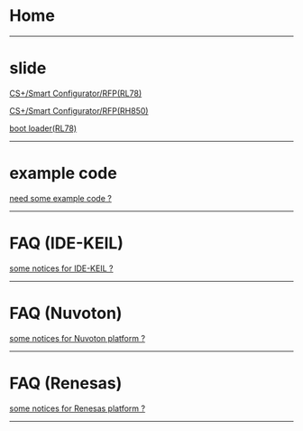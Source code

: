 
Home
===

---
# slide


[CS+/Smart Configurator/RFP(RL78)](https://released.github.io/slide_RL78/ "slide_RL78")      

[CS+/Smart Configurator/RFP(RH850)](https://released.github.io/slide_RH850/ "slide_R850")  

[boot loader(RL78)](https://released.github.io/slide_boot_loader_for_RL78/ "boot_loader_for_RL78") 


---
# example code

[need some example code ?](https://released.github.io/example_code/ "need some example code ?") 


---
# FAQ (IDE-KEIL)

[some notices for IDE-KEIL ?](https://released.github.io/faq_keil/ "some notices (KEIL)") 


---
# FAQ (Nuvoton)

[some notices for Nuvoton platform ?](https://released.github.io/faq_nuvoton/ "some notices (Nuvoton)") 


---
# FAQ (Renesas)
[some notices for Renesas platform ?](https://released.github.io/faq_renesas/ "some notices (Renesas)") 


---

